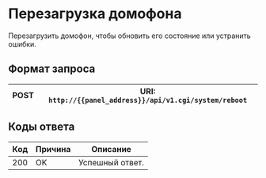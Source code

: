 # Перезагрузка домофона

Перезагрузить домофон, чтобы обновить его состояние или устранить ошибки.

## Формат запроса

| <format style="" color="ForestGreen"> POST </format> | URI: `http://{{panel_address}}/api/v1.cgi/system/reboot` |
|:----------------------------------------------------:|----------------------------------------------------------|

## Коды ответа


| Код | Причина         | Описание                                 |
|-----|-----------------|------------------------------------------|
| 200 | OK              | Успешный ответ.                          |
